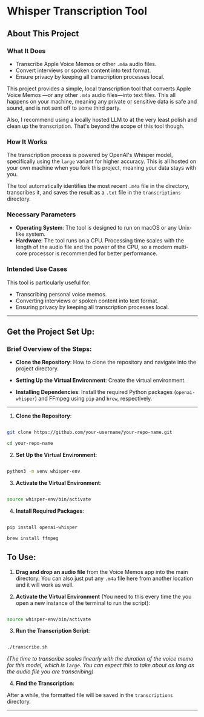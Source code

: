 # Whisper Transcription Tool




## About This Project

### What It Does


- Transcribe Apple Voice Memos or other `.m4a` audio files.
- Convert interviews or spoken content into text format.
- Ensure privacy by keeping all transcription processes local.



This project provides a simple, local transcription tool that converts Apple Voice Memos —or any other `.m4a` audio files—into text files. 
This all happens on your machine, meaning any private or sensitive data is safe and sound, and is not sent off to some third party. 

Also, I recommend using a locally hosted LLM to at the very least polish and clean up the transcription. That's beyond the scope of this tool though.

### How It Works

The transcription process is powered by OpenAI's Whisper model, specifically using the `large` variant for higher accuracy. This is all hosted on your own machine when you fork this project, meaning your data stays with you. 

The tool automatically identifies the most recent `.m4a` file in the directory, transcribes it, and saves the result as a `.txt` file in the `transcriptions` directory.


### Necessary Parameters

-   **Operating System**: The tool is designed to run on macOS or any Unix-like system.
-   **Hardware**: The tool runs on a CPU. Processing time scales with the length of the audio file and the power of the CPU, so a modern multi-core processor is recommended for better performance.


### Intended Use Cases

This tool is particularly useful for:

- Transcribing personal voice memos.
- Converting interviews or spoken content into text format.
- Ensuring privacy by keeping all transcription processes local.

---

  

## Get the Project Set Up:

### Brief Overview of the  Steps:

  

-  **Clone the Repository**: How to clone the repository and navigate into the project directory.

-  **Setting Up the Virtual Environment**: Create the virtual environment.

-  **Installing Dependencies**: Install the required Python packages (`openai-whisper`) and FFmpeg using `pip` and `brew`, respectively.
---
  

1.  **Clone the Repository**:

  

```bash

git clone https://github.com/your-username/your-repo-name.git

cd your-repo-name

```

  

2.  **Set Up the Virtual Environment**:

  

```bash

python3 -m venv whisper-env

```

  

3.  **Activate the Virtual Environment**:

  

```bash

source whisper-env/bin/activate

```

  

4.  **Install Required Packages**:

  

```bash

pip install openai-whisper

brew install ffmpeg

```

  

## To Use:

  

1.  **Drag and drop an audio file** from the Voice Memos app into the main directory. You can also just put any `.m4a` file here from another location and it will work as well.

  

3.  **Activate the Virtual Environment** (You need to this every time the you open a new instance of the terminal to run the script):

  

```bash

source whisper-env/bin/activate

```

  

3.  **Run the Transcription Script**:

  

```bash

./transcribe.sh

```

  

*(The time to transcribe scales linearly with the duration of the voice memo for this model, which is `large`. You can expect this to take about as long as the audio file you are transcribing)*

  

4.  **Find the Transcription**:

  

After a while, the formatted file will be saved in the `transcriptions` directory.

  

---
